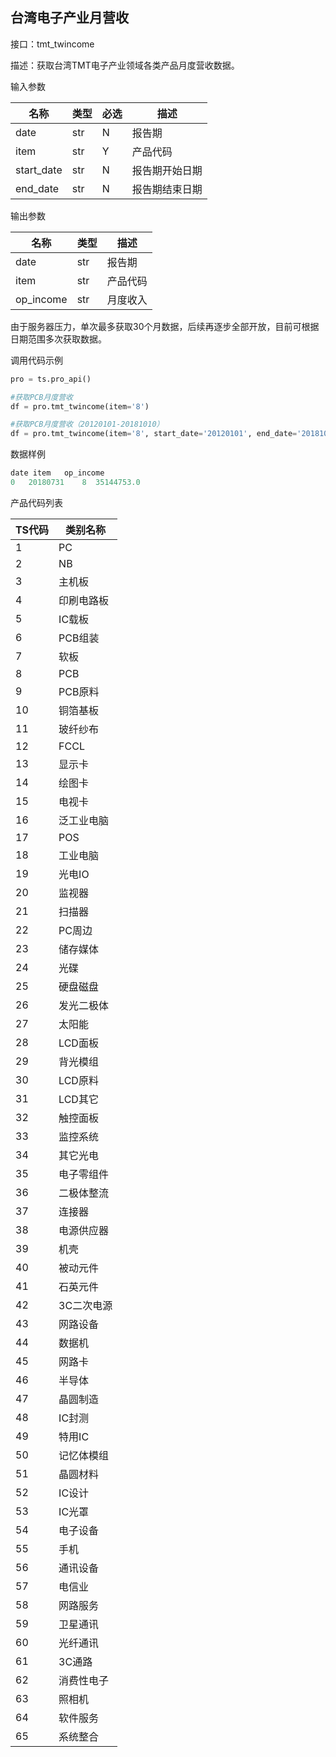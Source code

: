 ## 台湾电子产业月营收

接口：tmt_twincome

描述：获取台湾TMT电子产业领域各类产品月度营收数据。

输入参数

| 名称 | 类型 | 必选 | 描述 |
| --- | --- | --- | --- |
| date | str | N | 报告期 |
| item | str | Y | 产品代码 |
| start_date | str | N | 报告期开始日期 |
| end_date | str | N | 报告期结束日期 |

输出参数

| 名称 | 类型 | 描述 |
| --- | --- | --- |
| date | str | 报告期 |
| item | str | 产品代码 |
| op_income | str | 月度收入 |

由于服务器压力，单次最多获取30个月数据，后续再逐步全部开放，目前可根据日期范围多次获取数据。

调用代码示例

```python
pro = ts.pro_api()

#获取PCB月度营收
df = pro.tmt_twincome(item='8')

#获取PCB月度营收（20120101-20181010）
df = pro.tmt_twincome(item='8', start_date='20120101', end_date='20181010')
```

数据样例

```python
date item   op_income
0   20180731    8  35144753.0
```

产品代码列表

| TS代码 | 类别名称 |
| --- | --- |
| 1 | PC |
| 2 | NB |
| 3 | 主机板 |
| 4 | 印刷电路板 |
| 5 | IC载板 |
| 6 | PCB组装 |
| 7 | 软板 |
| 8 | PCB |
| 9 | PCB原料 |
| 10 | 铜箔基板 |
| 11 | 玻纤纱布 |
| 12 | FCCL |
| 13 | 显示卡 |
| 14 | 绘图卡 |
| 15 | 电视卡 |
| 16 | 泛工业电脑 |
| 17 | POS |
| 18 | 工业电脑 |
| 19 | 光电IO |
| 20 | 监视器 |
| 21 | 扫描器 |
| 22 | PC周边 |
| 23 | 储存媒体 |
| 24 | 光碟 |
| 25 | 硬盘磁盘 |
| 26 | 发光二极体 |
| 27 | 太阳能 |
| 28 | LCD面板 |
| 29 | 背光模组 |
| 30 | LCD原料 |
| 31 | LCD其它 |
| 32 | 触控面板 |
| 33 | 监控系统 |
| 34 | 其它光电 |
| 35 | 电子零组件 |
| 36 | 二极体整流 |
| 37 | 连接器 |
| 38 | 电源供应器 |
| 39 | 机壳 |
| 40 | 被动元件 |
| 41 | 石英元件 |
| 42 | 3C二次电源 |
| 43 | 网路设备 |
| 44 | 数据机 |
| 45 | 网路卡 |
| 46 | 半导体 |
| 47 | 晶圆制造 |
| 48 | IC封测 |
| 49 | 特用IC |
| 50 | 记忆体模组 |
| 51 | 晶圆材料 |
| 52 | IC设计 |
| 53 | IC光罩 |
| 54 | 电子设备 |
| 55 | 手机 |
| 56 | 通讯设备 |
| 57 | 电信业 |
| 58 | 网路服务 |
| 59 | 卫星通讯 |
| 60 | 光纤通讯 |
| 61 | 3C通路 |
| 62 | 消费性电子 |
| 63 | 照相机 |
| 64 | 软件服务 |
| 65 | 系统整合 |